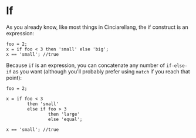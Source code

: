 # If 

As you already know, like most things in Cinciarellang, the if construct is an expression:

```
foo = 2;
x = if foo < 3 then 'small' else 'big';
x == 'small'; //true
```

Because `if` is an expression, you can concatenate any number of `if-else-if` as you want (although you'll probably prefer using `match` if you reach that point):

```
foo = 2;

x = if foo < 3 
        then 'small' 
        else if foo > 3 
                then 'large'
                else 'equal';

x == 'small'; //true
```










